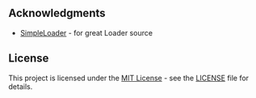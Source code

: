 ## Acknowledgments

*   [SimpleLoader](https://github.com/WilsonPublic/SimpleLoader) - for great Loader source

## License
This project is licensed under the [MIT License](https://opensource.org/licenses/mit-license.php) - see the [LICENSE](https://github.com/0x1408/Gamesense-Loader/blob/main/LICENSE) file for details.
